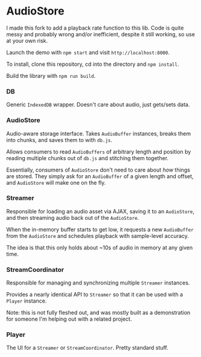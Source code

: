 # AudioStore

I made this fork to add a playback rate function to this lib. Code is quite messy and probably wrong and/or inefficient, despite it still working, so use at your own risk.

Launch the demo with `npm start` and visit `http://localhost:8000`.

To install, clone this repository, cd into the directory and `npm install`.

Build the library with `npm run build`.


### DB

Generic `IndexedDB` wrapper. Doesn't care about audio, just gets/sets data.

### AudioStore

Audio-aware storage interface. Takes `AudioBuffer` instances, breaks them
into chunks, and saves them to with `db.js`.

Allows consumers to read `AudioBuffers` of arbitrary length and position
by reading multiple chunks out of `db.js` and stitching them together.

Essentially, consumers of `AudioStore` don't need to care about *how* things
are stored. They simply ask for an `AudioBuffer` of a given length and offset,
and `AudioStore` will make one on the fly.

### Streamer

Responsible for loading an audio asset via AJAX, saving it to an `AudioStore`,
and then streaming audio back out of the `AudioStore`.

When the in-memory buffer starts to get low, it requests a new `AudioBuffer`
from the `AudioStore` and schedules playback with sample-level accuracy.

The idea is that this only holds about ~10s of audio in memory at
any given time.

### StreamCoordinator

Responsible for managing and synchronizing multiple `Streamer` instances.

Provides a nearly identical API to `Streamer` so that it can be used with
a `Player` instance.

Note: this is not fully fleshed out, and was mostly built as a demonstration
for someone I'm helping out with a related project.

### Player

The UI for a `Streamer` or `StreamCoordinator`. Pretty standard stuff.
